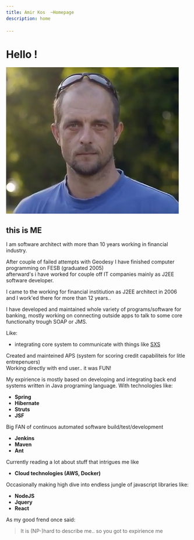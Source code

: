 ```yaml
---
title: Amir Kos  ~Homepage
description: home

---
```



# Hello !
![image](img/svemirko.jpg)
## this is **ME** 

I am software architect with more than 10 years working in financial industry.


After couple of failed attempts with Geodesy I have finished computer programming on FESB (graduated 2005)    
afterward's i have worked for couple off IT companies mainly as J2EE software developer.  

I came to the working for financial institiution as J2EE architect in 2006  
and I work'ed there for more than 12 years.. 


I have developed and maintained whole variety of programs/software for banking, 
mostly working on connecting outside apps to talk to some core functionalty trough SOAP or JMS. 

Like: 
* integrating core system to communicate with things like [SXS](https://see.asseco.com/sectors/public-telco-utilities/security/sxs-630/)

Created and mainteined APS (system for scoring credit capabiliteis for litle entrepenuers)  
Working directly with end user.. it was FUN!

My expirience is mostly based on developing and integrating back end systems written in Java programing language.
With technologies like:  
* **Spring** 
* **Hibernate** 
* **Struts**  
* **JSF**


Big FAN of continuos automated software build/test/development  
* **Jenkins**
* **Maven** 
* **Ant**


Currently reading a lot about stuff that intrigues me like  

* **Cloud technologies (AWS, Docker)** 

Occasionally making high dive into endless jungle of javascript libraries like: 

* **NodeJS**
* **Jquery** 
* **React**  


As my good frend once said:
>It is (NP-)hard to describe me.. so you got to expirience me 

